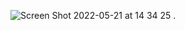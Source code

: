 ![Screen Shot 2022-05-21 at 14 34 25](https://user-images.githubusercontent.com/79700458/169654078-73dec0af-c780-4d26-a07e-cdfd9a1c66c4.png)
.
